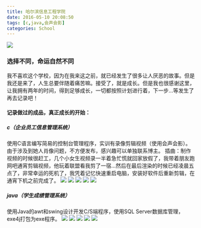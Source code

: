 ```yaml
---
title: 哈尔滨信息工程学院
date: 2016-05-10 20:08:50
tags: [c,java,会声会影]
categories: School
---
```

<img src="https://sadness96.github.io/images/blog/memory-University/school.png"/>

<!-- more -->
### 选择不同，命运自然不同
我不喜欢这个学校，因为在我来这之前，就已经发生了很多让人厌恶的故事。但是我还是来了，人生总要伴随着痛苦嘛。接受了，就是成长。但是我也很感谢这里，让我拥有两年的时间，得到足够成长，一切都按照计划进行着，下一步…等发生了再去记录吧！
#### 记录做过的成品，真正成长的开始：
##### c（企业员工信息管理系统）
使用C语言编写简易的控制台管理程序，实训有录像剪辑视频（使用会声会影）。由于涉及到她人肖像问题，不方便发布，感兴趣可以单独联系博主。
插曲：制作视频的时候很赶工，几个小女生视频录一半着急忙慌就回家放假了，我带着朋友跑网吧通宵剪辑视频，他玩着联盟看我剪了一宿…然后在最后渲染的时候已经凌晨五点了，非常幸运的死机了，我凭着记忆快速重启电脑，安装好软件后重新剪辑，在通宵下机之前完成了。
<img src="https://sadness96.github.io/images/blog/memory-University/c-登录.png"/>
<img src="https://sadness96.github.io/images/blog/memory-University/c-主界面.png"/>
<img src="https://sadness96.github.io/images/blog/memory-University/c-主界面2.png"/>
<img src="https://sadness96.github.io/images/blog/memory-University/c-查询.png"/>
<img src="https://sadness96.github.io/images/blog/memory-University/c-修改.png"/>
##### java（学生成绩管理系统）
使用Java的awt和swing设计开发C/S端程序，使用SQL Server数据库管理，exe4j打包为exe程序。
<img src="https://sadness96.github.io/images/blog/memory-University/java-Login.png"/>
<img src="https://sadness96.github.io/images/blog/memory-University/java-主界面.png"/>
<img src="https://sadness96.github.io/images/blog/memory-University/java-查询界面.png"/>
<img src="https://sadness96.github.io/images/blog/memory-University/java-添加界面.png"/>
<img src="https://sadness96.github.io/images/blog/memory-University/java-删除界面.png"/>